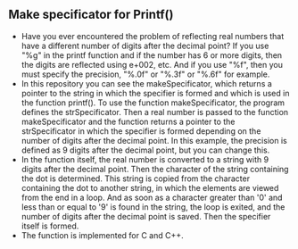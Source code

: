 ## Make specificator for Printf()
- Have you ever encountered the problem of reflecting real numbers that have a different number of digits after the decimal point? If you use "%g" in the printf function and if the number has 6 or more digits, then the digits are reflected using e+002, etc. And if you use "%f", then you must specify the precision, "%.0f" or "%.3f" or "%.6f" for example.
- In this repository you can see the makeSpecificator, which returns a pointer to the string in which the specifier is formed and which is used in the function printf().
To use the function makeSpecificator, the program defines the strSpecificator. Then a real number is passed to the function makeSpecificator and the function returns a pointer to the strSpecificator in which the specifier is formed depending on the number of digits after the decimal point. In this example, the precision is defined as 9 digits after the decimal point, but you can change this.
- In the function itself, the real number is converted to a string with 9 digits after the decimal point. Then the character of the string containing the dot is determined. This string is copied from the character containing the dot to another string, in which the elements are viewed from the end in a loop. And as soon as a character greater than '0' and less than or equal to '9' is found in the string, the loop is exited, and the number of digits after the decimal point is saved. Then the specifier itself is formed.
- The function is implemented for C and C++.
